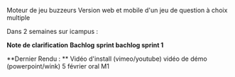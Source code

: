 Moteur de jeu buzzeurs 
Version web et mobile d'un jeu de question à choix multiple

Dans 2 semaines sur icampus :

**Note de clarification**
**Bachlog**
**sprint bachlog sprint 1**


**Dernier Rendu : **
Vidéo d'install (vimeo/youtube)
vidéo de démo (powerpoint/wink)
5 février oral M1
